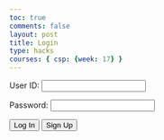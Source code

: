 ```yaml
---
toc: true
comments: false
layout: post
title: Login
type: hacks
courses: { csp: {week: 17} }
---
```

<html lang="en">
<head>
<script>
    //import { uri, options } from '{{site.baseurl}}/assets/js/api/config.js';
    function login_user() {
      const enteredUid = document.getElementById("uid").value;
      const enteredPassword = document.getElementById("password").value;
      console.log("Uid = " + enteredUid)
      console.log("Password = " + enteredPassword)
      const signupHeaders = new Headers();
      signupHeaders.set('111', '222');
      signupHeaders.set("Accept", "*/*");
      signupHeaders.set("Accept-Language", "en-US,en;q=0.9");
      signupHeaders.set("Content-Type", "application/json");
      login_api(enteredUid,enteredPassword)
      }
    function login_api(uid, pw){
      var myHeaders = new Headers();
      myHeaders.append("Accept", "*/*");
      myHeaders.append("Accept-Language", "en-US,en;q=0.9");
      myHeaders.append("Content-Type", "application/json");
      myHeaders.append("Cookie", "jwt=eyJ0eXAiOiJKV1QiLCJhbGciOiJIUzI1NiJ9.eyJfdWlkIjoidG9ueSJ9.jEShka0oXI1-uCuSTfo3ed5WRw3ASLNV0Tpn1kc5GB0");
      var raw = JSON.stringify({
          "uid": uid,
          "password": pw
        });
      var requestOptions = {
          method: 'POST',
          headers: myHeaders,
          body: raw,
          redirect: 'follow'
        };
      const apiUrl = "http://127.0.0.1:8086/api/users/authenticate";
      fetch("http://127.0.0.1:8086/api/users/authenticate", requestOptions)
          .then(response => {
            if (response.ok) {
                console.log("User logged in successfully");
                window.location.href = "'http://localhost:4200/jphamblog//2024/03/20/MCQ3Review_IPYNB_2_.html"
              } else {
                console.error("User login failed");
                // You can handle failed login attempts here
                const errorMessageDiv = document.getElementById('errorMessage');
                errorMessageDiv.innerHTML = '<label style="color: red;">User Login Failed</label>';
              }
          })
          .then(result => {
            console.log(result);
            })
          .catch(error => console.log('error', error));
      //return response
    }
  </script>
  <meta charset="UTF-8">
  <meta name="viewport" content="width=device-width, initial-scale=1.0">
  <title>Login Page</title>
  <link rel="stylesheet" href="styles.css"> <!-- Include the compiled CSS file -->
</head>
<body>
  <!-- Your HTML login form -->
  <div id="errorMessage"></div>
  <form action="javascript:login_user()">
    <p><label for="uid">User ID:</label>
      <input type="text" name="uid" id="uid" required>
    </p>
    <p><label for="password">Password:</label>
      <input type="password" name="password" id="password" required>
    </p>
    <p>
     <button class="button-spacing">Log In</button>
          <button onClick = "window.location.href ='http://localhost:4200/jphamblog//2024/02/01/signup.html'" class="button-spacing" >Sign Up</button>
    </p>
  </form>
  <!-- Your JavaScript code -->
</body>
</html>
</script>
